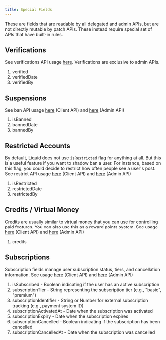 ```yaml
---
title: Special Fields
---
```


These are fields that are readable by all delegated and admin APIs, but are not directly mutable by patch APIs. These instead require special set of APIs that have built-in rules.

## Verifications

See verifications API usage [here](/api-documentation/API-Documentation-Admin#verify-user). Verifications are exclusive to admin APIs.

1. verified
2. verifiedDate
3. verifiedBy

## Suspensions

See ban API usage [here](/api-documentation/API-Documentation-Client#ban-user) (Client API) and [here](/api-documentation/API-Documentation-Admin#ban-user) (Admin API)

1. isBanned
2. bannedDate
3. bannedBy

## Restricted Accounts

By default, Liquid does not use `isRestricted` flag for anything at all. But this is a useful feature if you want to shadow ban a user. For instance, based on this flag, you could decide to restrict how often people see a user's post. See restrict API usage [here](/api-documentation/API-Documentation-Client#restrict-user) (Client API) and [here](/api-documentation/API-Documentation-Admin#restrict-user) (Admin API)

1. isRestricted
2. restrictedDate
3. restrictedBy

## Credits / Virtual Money

Credits are usually similar to virtual money that you can use for controlling paid features. You can also use this as a reward points system. See usage [here](/api-documentation/API-Documentation-Client#update-user-credits) (Client API) and [here](/api-documentation/API-Documentation-Admin#update-user-credits) (Admin API)

1. credits

## Subscriptions

Subscription fields manage user subscription status, tiers, and cancellation information. See usage [here](/api-documentation/API-Documentation-Client#subscription-management) (Client API) and [here](/api-documentation/API-Documentation-Admin#subscription-management) (Admin API)

1. isSubscribed - Boolean indicating if the user has an active subscription
2. subscriptionTier - String representing the subscription tier (e.g., "basic", "premium")
3. subscriptionIdentifier - String or Number for external subscription tracking (e.g., payment system ID)
4. subscriptionActivatedAt - Date when the subscription was activated
5. subscriptionExpiry - Date when the subscription expires
6. subscriptionCancelled - Boolean indicating if the subscription has been cancelled
7. subscriptionCancelledAt - Date when the subscription was cancelled

